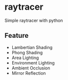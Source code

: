 # raytracer
Simple raytracer with python

## Feature
- Lambertian Shading
- Phong Shading
- Area Lighting
- Environment Lighting
- Ambient Occlusion
- Mirror Reflection
